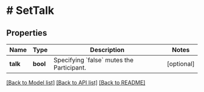 # # SetTalk

## Properties

Name | Type | Description | Notes
------------ | ------------- | ------------- | -------------
**talk** | **bool** | Specifying &#x60;false&#x60; mutes the Participant. | [optional]

[[Back to Model list]](../../README.md#models) [[Back to API list]](../../README.md#endpoints) [[Back to README]](../../README.md)
